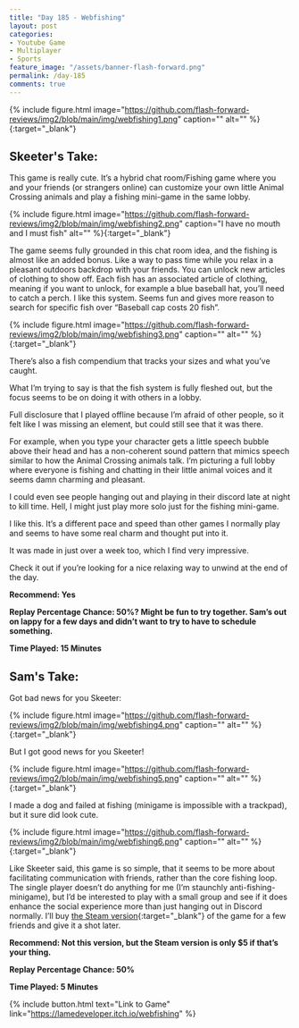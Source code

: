 ```yaml
---
title: "Day 185 - Webfishing"
layout: post
categories:
- Youtube Game
- Multiplayer
- Sports
feature_image: "/assets/banner-flash-forward.png"
permalink: /day-185
comments: true
---
```


{% include figure.html image="https://github.com/flash-forward-reviews/img2/blob/main/img/webfishing1.png" caption="" alt="" %}{:target="_blank"}
 
## Skeeter's Take:

This game is really cute. It’s a hybrid chat room/Fishing game where you and your friends (or strangers online) can customize your own little Animal Crossing animals and play a fishing mini-game in the same lobby. 

{% include figure.html image="https://github.com/flash-forward-reviews/img2/blob/main/img/webfishing2.png" caption="I have no mouth and I must fish" alt="" %}{:target="_blank"}

The game seems fully grounded in this chat room idea, and the fishing is almost like an added bonus. Like a way to pass time while you relax in a pleasant outdoors backdrop with your friends.
You can unlock new articles of clothing to show off. Each fish has an associated article of clothing, meaning if you want to unlock, for example a blue baseball hat, you’ll need to catch a perch. I like this system. Seems fun and gives more reason to search for specific fish over “Baseball cap costs 20 fish”. 

{% include figure.html image="https://github.com/flash-forward-reviews/img2/blob/main/img/webfishing3.png" caption="" alt="" %}{:target="_blank"}

There’s also a fish compendium that tracks your sizes and what you’ve caught. 

What I’m trying to say is that the fish system is fully fleshed out, but the focus seems to be on doing it with others in a lobby. 

Full disclosure that I played offline because I’m afraid of other people, so it felt like I was missing an element, but could still see that it was there. 

For example, when you type your character gets a little speech bubble above their head and has a non-coherent sound pattern that mimics speech similar to how the Animal Crossing animals talk. I’m picturing a full lobby where everyone is fishing and chatting in their little animal voices and it seems damn charming and pleasant. 

I could even see people hanging out and playing in their discord late at night to kill time.
Hell, I might just play more solo just for the fishing mini-game. 

I like this. It’s a different pace and speed than other games I normally play and seems to have some real charm and thought put into it. 

It was made in just over a week too, which I find very impressive. 

Check it out if you’re looking for a nice relaxing way to unwind at the end of the day. 

**Recommend: Yes**

**Replay Percentage Chance: 50%? Might be fun to try together. Sam’s out on lappy for a few days and didn’t want to try to have to schedule something.**

**Time Played: 15 Minutes** 

## Sam's Take:

Got bad news for you Skeeter:

{% include figure.html image="https://github.com/flash-forward-reviews/img2/blob/main/img/webfishing4.png" caption="" alt="" %}{:target="_blank"}

But I got good news for you Skeeter!

{% include figure.html image="https://github.com/flash-forward-reviews/img2/blob/main/img/webfishing5.png" caption="" alt="" %}{:target="_blank"}

I made a dog and failed at fishing (minigame is impossible with a trackpad), but it sure did look cute.

{% include figure.html image="https://github.com/flash-forward-reviews/img2/blob/main/img/webfishing6.png" caption="" alt="" %}{:target="_blank"}

Like Skeeter said, this game is so simple, that it seems to be more about facilitating communication with friends, rather than the core fishing loop. The single player doesn’t do anything for me (I’m staunchly anti-fishing-minigame), but I’d be interested to play with a small group and see if it does enhance the social experience more than just hanging out in Discord normally. I’ll buy [the Steam version](https://store.steampowered.com/app/3146520/WEBFISHING/){:target="_blank"} of the game for a few friends and give it a shot later.

**Recommend: Not this version, but the Steam version is only $5 if that’s your thing.**

**Replay Percentage Chance: 50%**

**Time Played: 5 Minutes**

{% include button.html text="Link to Game" link="https://lamedeveloper.itch.io/webfishing" %}